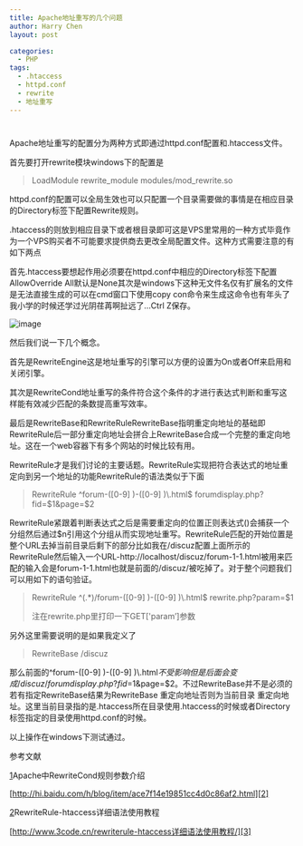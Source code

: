 ```yaml
---
title: Apache地址重写的几个问题
author: Harry Chen
layout: post

categories:
  - PHP
tags:
  - .htaccess
  - httpd.conf
  - rewrite
  - 地址重写
---
```

# 

Apache地址重写的配置分为两种方式即通过httpd.conf配置和.htaccess文件。

首先要打开rewrite模块windows下的配置是

> LoadModule rewrite_module modules/mod_rewrite.so

httpd.conf的配置可以全局生效也可以只配置一个目录需要做的事情是在相应目录的Directory标签下配置Rewrite规则。

.htaccess的则放到相应目录下或者根目录即可这是VPS里常用的一种方式毕竟作为一个VPS购买者不可能要求提供商去更改全局配置文件。这种方式需要注意的有如下两点

首先.htaccess要想起作用必须要在httpd.conf中相应的Directory标签下配置AllowOverride All默认是None其次是windows下这种无文件名仅有扩展名的文件是无法直接生成的可以在cmd窗口下使用copy con命令来生成这命令也有年头了我小学的时候还学过光阴荏苒啊扯远了…Ctrl Z保存。

![image][1]

然后我们说一下几个概念。

首先是RewriteEngine这是地址重写的引擎可以方便的设置为On或者Off来启用和关闭引擎。

其次是RewriteCond地址重写的条件符合这个条件的才进行表达式判断和重写这样能有效减少匹配的条数提高重写效率。

最后是RewriteBase和RewriteRuleRewriteBase指明重定向地址的基础即RewriteRule后一部分重定向地址会拼合上RewriteBase合成一个完整的重定向地址。这在一个web容器下有多个网站的时候比较有用。

RewriteRule才是我们讨论的主要话题。RewriteRule实现把符合表达式的地址重定向到另一个地址的功能RewriteRule的语法类似于下面

> RewriteRule ^forum-([0-9] )-([0-9] )\\.html$ forumdisplay.php?fid=$1&page=$2

RewriteRule紧跟着判断表达式之后是需要重定向的位置正则表达式()会捕获一个分组然后通过$n引用这个分组从而实现地址重写。RewriteRule匹配的开始位置是整个URL去掉当前目录后剩下的部分比如我在/discuz配置上面所示的RewriteRule然后输入一个URL-http://localhost/discuz/forum-1-1.html被用来匹配的输入会是forum-1-1.html也就是前面的/discuz/被吃掉了。对于整个问题我们可以用如下的语句验证。

> RewriteRule ^(.*)/forum-([0-9] )-([0-9] )\\.html$ rewrite.php?param=$1
>
> 注在rewrite.php里打印一下GET['param’]参数

另外这里需要说明的是如果我定义了

> RewriteBase /discuz

那么前面的^forum-([0-9] )-([0-9] )\\.html$不受影响但是后面会变成/discuz/forumdisplay.php?fid=$1&page=$2。不过RewriteBase并不是必须的若有指定RewriteBase结果为RewriteBase 重定向地址否则为当前目录 重定向地址。这里当前目录指的是.htaccess所在目录使用.htaccess的时候或者Directory标签指定的目录使用httpd.conf的时候。

以上操作在windows下测试通过。

参考文献

[1]Apache中RewriteCond规则参数介绍

[http://hi.baidu.com/һ/blog/item/ace7f14e19851cc4d0c86af2.html][2]

[2]RewriteRule-htaccess详细语法使用教程

[http://www.3code.cn/rewriterule-htaccess详细语法使用教程/][3]

   [1]: http://www.roybit.com/wp-content/uploads/2012/04/image_thumb.png (image)
   [2]: http://hi.baidu.com/%D2%BB/blog/item/ace7f14e19851cc4d0c86af2.html
   [3]: http://www.3code.cn/rewriterule-htaccess%E8%AF%A6%E7%BB%86%E8%AF%AD%E6%B3%95%E4%BD%BF%E7%94%A8%E6%95%99%E7%A8%8B/
